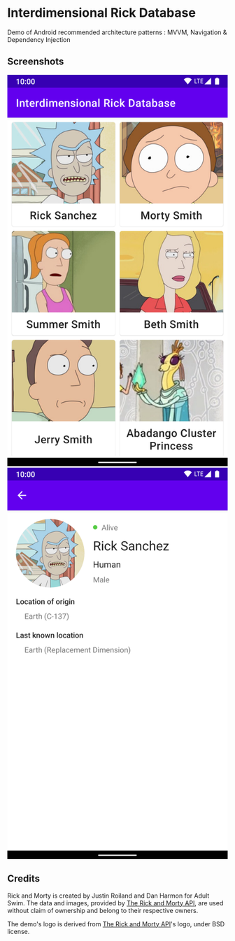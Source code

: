 # Interdimensional Rick Database

Demo of Android recommended architecture patterns : MVVM, Navigation & Dependency Injection

## Screenshots

![Character list](demo/Screenshot_20200831-220215_Interdimensional_Rick_Database.png)
![Character detail](demo/Screenshot_20200831-220227_Interdimensional_Rick_Database.png)

## Credits

Rick and Morty is created by Justin Roiland and Dan Harmon for Adult Swim. The data and images, provided by [The Rick and Morty API](https://rickandmortyapi.com/), are used without claim of ownership and belong to their respective owners.

The demo's logo is derived from [The Rick and Morty API](https://rickandmortyapi.com/)'s logo, under BSD license.